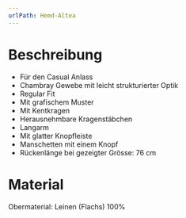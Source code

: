 ```yaml
---
urlPath: Hemd-Altea
---
```

# Beschreibung
- Für den Casual Anlass
- Chambray Gewebe mit leicht strukturierter Optik
- Regular Fit
- Mit grafischem Muster
- Mit Kentkragen
- Herausnehmbare Kragenstäbchen
- Langarm
- Mit glatter Knopfleiste
- Manschetten mit einem Knopf
- Rückenlänge bei gezeigter Grösse: 76 cm

# Material
Obermaterial: Leinen (Flachs) 100%
